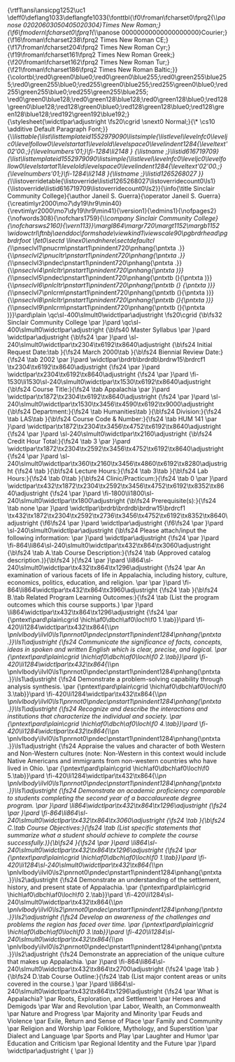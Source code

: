 {\rtf1\ansi\ansicpg1252\uc1
\deff0\deflang1033\deflangfe1033{\fonttbl{\f0\froman\fcharset0\fprq2{\\*\panose
02020603050405020304}Times New Roman;}{\f6\fmodern\fcharset0\fprq1{\\*\panose
00000000000000000000}Courier;} {\f16\froman\fcharset238\fprq2 Times New Roman
CE;}{\f17\froman\fcharset204\fprq2 Times New Roman
Cyr;}{\f19\froman\fcharset161\fprq2 Times New Roman
Greek;}{\f20\froman\fcharset162\fprq2 Times New Roman Tur;}
{\f21\froman\fcharset186\fprq2 Times New Roman
Baltic;}}{\colortbl;\red0\green0\blue0;\red0\green0\blue255;\red0\green255\blue255;\red0\green255\blue0;\red255\green0\blue255;\red255\green0\blue0;\red255\green255\blue0;\red255\green255\blue255;
\red0\green0\blue128;\red0\green128\blue128;\red0\green128\blue0;\red128\green0\blue128;\red128\green0\blue0;\red128\green128\blue0;\red128\green128\blue128;\red192\green192\blue192;}{\stylesheet{\widctlpar\adjustright
\fs20\cgrid \snext0 Normal;}{\\* \cs10 \additive Default Paragraph
Font;}}{\\*\listtable{\list\listtemplateid1552979090\listsimple{\listlevel\levelnfc0\leveljc0\levelfollow0\levelstartat1\levelold\levelspace0\levelindent1284{\leveltext\'02\'00.;}{\levelnumbers\'01;}\fi-1284\li2148
} {\listname
;}\listid616719709}{\list\listtemplateid1552979090\listsimple{\listlevel\levelnfc0\leveljc0\levelfollow0\levelstartat1\levelold\levelspace0\levelindent1284{\leveltext\'02\'00.;}{\levelnumbers\'01;}\fi-1284\li2148
}{\listname ;}\listid1265268027
}}{\\*\listoverridetable{\listoverride\listid1265268027\listoverridecount0\ls1}{\listoverride\listid616719709\listoverridecount0\ls2}}{\info{\title
Sinclair Community College}{\author Janeil S. Guerra}{\operator Janeil S.
Guerra}
{\creatim\yr2000\mo7\dy19\hr9\min40}{\revtim\yr2000\mo7\dy19\hr9\min41}{\version1}{\edmins1}{\nofpages2}{\nofwords308}{\nofchars1759}{\\*\company
Sinclair Community
College}{\nofcharsws2160}{\vern113}}\margl864\margr720\margt1152\margb1152
\widowctrl\ftnbj\aenddoc\formshade\viewkind1\viewscale90\pgbrdrhead\pgbrdrfoot
\fet0\sectd \linex0\endnhere\sectdefaultcl
{\\*\pnseclvl1\pnucrm\pnstart1\pnindent720\pnhang{\pntxta
.}}{\\*\pnseclvl2\pnucltr\pnstart1\pnindent720\pnhang{\pntxta .}}
{\\*\pnseclvl3\pndec\pnstart1\pnindent720\pnhang{\pntxta
.}}{\\*\pnseclvl4\pnlcltr\pnstart1\pnindent720\pnhang{\pntxta
)}}{\\*\pnseclvl5\pndec\pnstart1\pnindent720\pnhang{\pntxtb (}{\pntxta
)}}{\\*\pnseclvl6\pnlcltr\pnstart1\pnindent720\pnhang{\pntxtb (} {\pntxta
)}}{\\*\pnseclvl7\pnlcrm\pnstart1\pnindent720\pnhang{\pntxtb (}{\pntxta
)}}{\\*\pnseclvl8\pnlcltr\pnstart1\pnindent720\pnhang{\pntxtb (}{\pntxta
)}}{\\*\pnseclvl9\pnlcrm\pnstart1\pnindent720\pnhang{\pntxtb (}{\pntxta
)}}\pard\plain \qc\sl-400\slmult0\widctlpar\adjustright \fs20\cgrid {\b\fs32
Sinclair Community College \par }\pard
\qc\sl-400\slmult0\widctlpar\adjustright {\b\fs40 Master Syllabus \par }\pard
\widctlpar\adjustright {\b\fs24 \par }\pard
\sl-240\slmult0\widctlpar\tx2304\tx6192\tx8640\adjustright {\b\fs24 Initial
Request Date:\tab }{\fs24 March 2000\tab }{\b\fs24 Biennial Review
Date:}{\fs24 \tab 2002 \par }\pard \widctlpar\brdrb\brdrdb\brdrw15\brdrcf1
\tx2304\tx6192\tx8640\adjustright {\fs24 \par }\pard
\widctlpar\tx2304\tx6192\tx8640\adjustright {\fs24 \par }\pard
\fi-1530\li1530\sl-240\slmult0\widctlpar\tx1530\tx6192\tx8640\adjustright
{\b\fs24 Course Title:}{\fs24 \tab Appalachia \par }\pard
\widctlpar\tx1872\tx2304\tx6192\tx8640\adjustright {\fs24 \par }\pard
\sl-240\slmult0\widctlpar\tx1530\tx3456\tx4590\tx6192\tx9000\adjustright
{\b\fs24 Department:}{\fs24 \tab Humanities\tab }{\b\fs24 Division:}{\fs24
\tab LAS\tab }{\b\fs24 Course Code & Number:}{\fs24 \tab HUM 141 \par }\pard
\widctlpar\tx1872\tx2304\tx3456\tx4752\tx6192\tx8640\adjustright {\fs24 \par
}\pard \sl-240\slmult0\widctlpar\tx2160\adjustright {\b\fs24 Credit Hour
Total:}{\fs24 \tab 3 \par }\pard
\widctlpar\tx1872\tx2304\tx2592\tx3456\tx4752\tx6192\tx8640\adjustright {\fs24
\par }\pard
\sl-240\slmult0\widctlpar\tx360\tx2160\tx3456\tx4860\tx6192\tx8280\adjustright
{\fs24 \tab }{\b\fs24 Lecture Hours:}{\fs24 \tab 3\tab }{\b\fs24 Lab
Hours:}{\fs24 \tab 0\tab }{\b\fs24 Clinic/Practicum:}{\fs24 \tab 0 \par }\pard
\widctlpar\tx432\tx1872\tx2304\tx2592\tx3456\tx4752\tx6192\tx8352\tx8640\adjustright
{\fs24 \par }\pard \fi-1800\li1800\sl-240\slmult0\widctlpar\tx1800\adjustright
{\b\fs24 Prerequisite(s):}{\fs24 \tab none \par }\pard
\widctlpar\brdrb\brdrdb\brdrw15\brdrcf1
\tx432\tx1872\tx2304\tx2592\tx2736\tx3456\tx4752\tx6192\tx8352\tx8640\adjustright
{\f6\fs24 \par }\pard \widctlpar\adjustright {\f6\fs24 \par }\pard
\sl-240\slmult0\widctlpar\adjustright {\b\fs24 Please attach/input the
following information: \par }\pard \widctlpar\adjustright {\fs24 \par }\pard
\fi-864\li864\sl-240\slmult0\widctlpar\tx432\tx864\tx3060\adjustright {\b\fs24
\tab A.\tab Course Description:}{\fs24 \tab (Approved catalog
description.)}{\b\fs24 }{\fs24 \par }\pard
\li864\sl-240\slmult0\widctlpar\tx432\tx864\tx1296\adjustright {\fs24 \par An
examination of various facets of life in Appalachia, including history,
culture, economics, politics, education, and religion. \par \par }\pard
\fi-864\li864\widctlpar\tx432\tx864\tx3960\adjustright {\fs24 \tab }{\b\fs24
B.\tab Related Program Learning Outcomes:}{\fs24 \tab (List the program
outcomes which this course supports.) \par }\pard
\li864\widctlpar\tx432\tx864\tx1296\adjustright {\fs24 \par
{\pntext\pard\plain\cgrid \hich\af0\dbch\af0\loch\f0 1.\tab}}\pard
\fi-420\li1284\widctlpar\tx432\tx864{\\*\pn
\pnlvlbody\ilvl0\ls1\pnrnot0\pndec\pnstart1\pnindent1284\pnhang{\pntxta
.}}\ls1\adjustright {\fs24 Communicate the significance of facts, concepts,
ideas in spoken and written English which is clear, precise, and logical. \par
{\pntext\pard\plain\cgrid \hich\af0\dbch\af0\loch\f0 2.\tab}}\pard
\fi-420\li1284\widctlpar\tx432\tx864{\\*\pn
\pnlvlbody\ilvl0\ls1\pnrnot0\pndec\pnstart1\pnindent1284\pnhang{\pntxta
.}}\ls1\adjustright {\fs24 Demonstrate a problem-solving capability through
analysis synthesis. \par {\pntext\pard\plain\cgrid \hich\af0\dbch\af0\loch\f0
3.\tab}}\pard \fi-420\li1284\widctlpar\tx432\tx864{\\*\pn
\pnlvlbody\ilvl0\ls1\pnrnot0\pndec\pnstart1\pnindent1284\pnhang{\pntxta
.}}\ls1\adjustright {\fs24 Recognize and describe the interactions and
institutions that characterize the individual and society. \par
{\pntext\pard\plain\cgrid \hich\af0\dbch\af0\loch\f0 4.\tab}}\pard
\fi-420\li1284\widctlpar\tx432\tx864{\\*\pn
\pnlvlbody\ilvl0\ls1\pnrnot0\pndec\pnstart1\pnindent1284\pnhang{\pntxta
.}}\ls1\adjustright {\fs24 Appraise the values and character of both Western
and Non-Western cultures (note: Non-Western in this context would include
Native Americans and immigrants from non-western countries who have lived in
Ohio. \par {\pntext\pard\plain\cgrid \hich\af0\dbch\af0\loch\f0 5.\tab}}\pard
\fi-420\li1284\widctlpar\tx432\tx864{\\*\pn
\pnlvlbody\ilvl0\ls1\pnrnot0\pndec\pnstart1\pnindent1284\pnhang{\pntxta
.}}\ls1\adjustright {\fs24 Demonstrate an academic proficiency comparable to
students completing the second year of a baccalaureate degree program. \par
}\pard \li864\widctlpar\tx432\tx864\tx1296\adjustright {\fs24 \par }\pard
\fi-864\li864\sl-240\slmult0\widctlpar\tx432\tx864\tx3060\adjustright {\fs24
\tab }{\b\fs24 C.\tab Course Objectives:}{\fs24 \tab (List specific statements
that summarize what a student should achieve to complete the course
successfully.)}{\b\fs24 }{\fs24 \par }\pard
\li864\sl-240\slmult0\widctlpar\tx432\tx864\tx1296\adjustright {\fs24 \par
{\pntext\pard\plain\cgrid \hich\af0\dbch\af0\loch\f0 1.\tab}}\pard
\fi-420\li1284\sl-240\slmult0\widctlpar\tx432\tx864{\\*\pn
\pnlvlbody\ilvl0\ls2\pnrnot0\pndec\pnstart1\pnindent1284\pnhang{\pntxta
.}}\ls2\adjustright {\fs24 Demonstrate an understanding of the settlement,
history, and present state of Appalachia. \par {\pntext\pard\plain\cgrid
\hich\af0\dbch\af0\loch\f0 2.\tab}}\pard
\fi-420\li1284\sl-240\slmult0\widctlpar\tx432\tx864{\\*\pn
\pnlvlbody\ilvl0\ls2\pnrnot0\pndec\pnstart1\pnindent1284\pnhang{\pntxta
.}}\ls2\adjustright {\fs24 Develop an awareness of the challenges and problems
the region has faced over time. \par {\pntext\pard\plain\cgrid
\hich\af0\dbch\af0\loch\f0 3.\tab}}\pard
\fi-420\li1284\sl-240\slmult0\widctlpar\tx432\tx864{\\*\pn
\pnlvlbody\ilvl0\ls2\pnrnot0\pndec\pnstart1\pnindent1284\pnhang{\pntxta
.}}\ls2\adjustright {\fs24 Demonstrate an appreciation of the unique culture
that makes up Appalachia. \par }\pard
\fi-864\li864\sl-240\slmult0\widctlpar\tx432\tx864\tx2700\adjustright {\fs24
\page \tab }{\b\fs24 D.\tab Course Outline:}{\fs24 \tab (List major content
areas or units covered in the course.) \par }\pard
\li864\sl-240\slmult0\widctlpar\tx432\tx864\tx1296\adjustright {\fs24 \par
What is Appalachia? \par Roots, Exploration, and Settlement \par Heroes and
Demigods \par War and Revolution \par Labor, Wealth, an Commonwealth \par
Nature and Progress \par Majority and Minority \par Feuds and Violence \par
Exile, Return and Sense of Place \par Family and Community \par Religion and
Worship \par Folklore, Mythology, and Superstition \par Dialect and Language
\par Sports and Play \par Laughter and Humor \par Education and Criticism \par
Regional Identity and the Future \par }\pard \widctlpar\adjustright { \par }}

